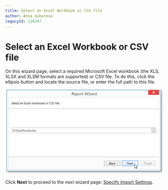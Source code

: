 ```yaml
---
title: Select an Excel Workbook or CSV file
author: Anna Gubareva
legacyId: 116247
---
```

# Select an Excel Workbook or CSV file
On this wizard page, select a required Microsoft Excel workbook (the XLS, XLSX and XLSM formats are supported) or CSV file. To do this, click the ellipsis button and locate the source file, or enter the full path to this file.

![WpfReportWizard_Excel_SelectFile](../../../../../../images/img122198.png)

Click **Next** to proceed to the next wizard page: [Specify Import Settings](specify-import-settings.md).